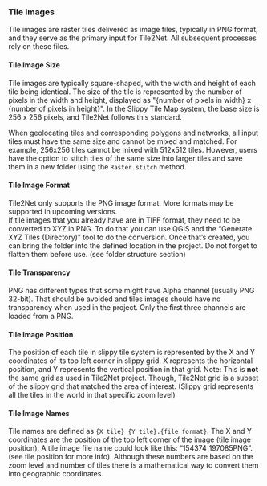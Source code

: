 ### Tile Images

Tile images are raster tiles delivered as image files, typically in PNG format, and they serve as the primary input for
Tile2Net.
All subsequent processes rely on these files.

#### Tile Image Size

Tile images are typically square-shaped, with the width and height of each tile being identical.
The size of the tile is represented by the number of pixels in the width and height, displayed as "{number of pixels in
width} x {number of pixels in height}". In the Slippy Tile Map system, the base size is 256 x 256 pixels, and Tile2Net
follows this standard.

When geolocating tiles and corresponding polygons and networks, all input tiles must have the same size and cannot be
mixed and matched.
For example, 256x256 tiles cannot be mixed with 512x512 tiles.
However, users have the option to stitch tiles of the same size into larger tiles and save them in a new folder using
the `Raster.stitch` method.

#### Tile Image Format

Tile2Net only supports the PNG image format. More formats may be supported in upcoming versions.  
If tile images that you already have are in TIFF format, they need to be converted to XYZ in PNG.
To do that you can use QGIS and the “Generate XYZ Tiles (Directory)” tool to do the conversion.
Once that’s created, you can bring the folder into the defined location in the project. Do not forget to flatten them
before use. (see folder structure section)

#### Tile Transparency

PNG has different types that some might have Alpha channel (usually PNG 32-bit).
That should be avoided and tiles images should have no transparency when used in the project.
Only the first three channels are loaded from a PNG.

#### Tile Image Position

The position of each tile in slippy tile system is represented by the X and Y coordinates of its top left corner in
slippy grid.
X represents the horizontal position, and Y represents the vertical position in that grid. Note: This is **not** the
same grid as used in Tile2Net project. Though, Tile2Net grid is a subset of the slippy grid that matched the area of
interest. (Slippy grid represents all the tiles in the world in that specific zoom level)

#### Tile Image Names

Tile names are defined as `{X_tile}_{Y_tile}.{file_format}`.
The X and Y coordinates are the position of the top left corner of the image (tile image position).
A tile image file name could look like this: “154374_197085PNG”. (see tile position for more info).
Although these numbers are based on the zoom level and number of tiles there is a mathematical way to convert them into
geographic coordinates. 
